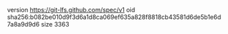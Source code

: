 version https://git-lfs.github.com/spec/v1
oid sha256:b082be010d9f3d6a1d8ca069ef635a828f8818cb43581d6de5b1e6d7a8a9d9d6
size 3363
